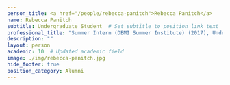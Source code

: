```yaml
---
person_title: <a href="/people/rebecca-panitch">Rebecca Panitch</a>
name: Rebecca Panitch
subtitle: Undergraduate Student  # Set subtitle to position_link_text
professional_title: "Summer Intern (DBMI Summer Institute) (2017), Undergraduate student at Brandeis University, Neuroscience and Biology"
description: ""
layout: person
academic: 10  # Updated academic field
image: ./img/rebecca-panitch.jpg
hide_footer: true
position_category: Alumni
---
```


